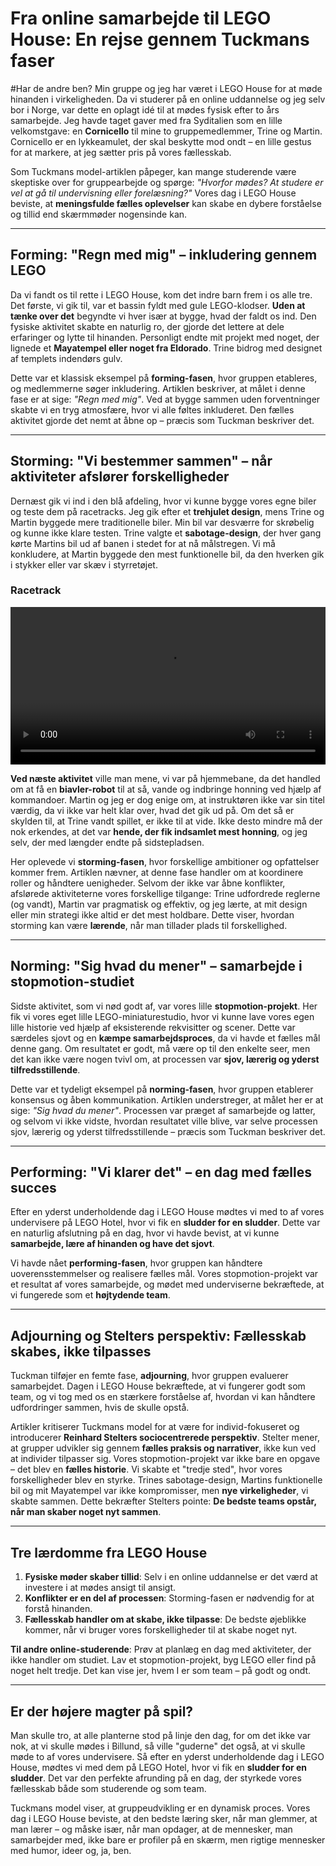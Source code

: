 # Fra online samarbejde til LEGO House: En rejse gennem Tuckmans faser

#Har de andre ben?
Min gruppe og jeg har været i LEGO House for at møde hinanden i virkeligheden. Da vi studerer på en online uddannelse og jeg selv bor i Norge, var dette en oplagt idé til at mødes fysisk efter to års samarbejde. Jeg havde taget gaver med fra Syditalien som en lille velkomstgave: en **Cornicello** til mine to gruppemedlemmer, Trine og Martin. Cornicello er en lykkeamulet, der skal beskytte mod ondt – en lille gestus for at markere, at jeg sætter pris på vores fællesskab.

Som Tuckmans model-artiklen påpeger, kan mange studerende være skeptiske over for gruppearbejde og spørge: *"Hvorfor mødes? At studere er vel at gå til undervisning eller forelæsning?"* Vores dag i LEGO House beviste, at **meningsfulde fælles oplevelser** kan skabe en dybere forståelse og tillid end skærmmøder nogensinde kan.

---

## Forming: "Regn med mig" – inkludering gennem LEGO

Da vi fandt os til rette i LEGO House, kom det indre barn frem i os alle tre. Det første, vi gik til, var et bassin fyldt med gule LEGO-klodser. **Uden at tænke over det** begyndte vi hver især at bygge, hvad der faldt os ind. Den fysiske aktivitet skabte en naturlig ro, der gjorde det lettere at dele erfaringer og lytte til hinanden. Personligt endte mit projekt med noget, der lignede et **Mayatempel eller noget fra Eldorado**. Trine bidrog med designet af templets indendørs gulv.

Dette var et klassisk eksempel på **forming-fasen**, hvor gruppen etableres, og medlemmerne søger inkludering. Artiklen beskriver, at målet i denne fase er at sige: *"Regn med mig"*. Ved at bygge sammen uden forventninger skabte vi en tryg atmosfære, hvor vi alle føltes inkluderet. Den fælles aktivitet gjorde det nemt at åbne op – præcis som Tuckman beskriver det.

---

## Storming: "Vi bestemmer sammen" – når aktiviteter afslører forskelligheder

Dernæst gik vi ind i den blå afdeling, hvor vi kunne bygge vores egne biler og teste dem på racetracks. Jeg gik efter et **trehjulet design**, mens Trine og Martin byggede mere traditionelle biler. Min bil var desværre for skrøbelig og kunne ikke klare testen. Trine valgte et **sabotage-design**, der hver gang kørte Martins bil ud af banen i stedet for at nå målstregen. Vi må konkludere, at Martin byggede den mest funktionelle bil, da den hverken gik i stykker eller var skæv i styrretøjet.

### Racetrack

<video width="100%" controls>
  <source src="{{ "/assets/videos/racetrack.mp4"   relative_url }}" type="video/mp4">
  Din browser understøtter ikke videoafspilning.
</video>

**Ved næste aktivitet** ville man mene, vi var på hjemmebane, da det handled om at få en **biavler-robot** til at så, vande og indbringe honning ved hjælp af kommandoer. Martin og jeg er dog enige om, at instruktøren ikke var sin titel værdig, da vi ikke var helt klar over, hvad det gik ud på. Om det så er skylden til, at Trine vandt spillet, er ikke til at vide. Ikke desto mindre må der nok erkendes, at det var **hende, der fik indsamlet mest honning**, og jeg selv, der med længder endte på sidstepladsen.

Her oplevede vi **storming-fasen**, hvor forskellige ambitioner og opfattelser kommer frem. Artiklen nævner, at denne fase handler om at koordinere roller og håndtere uenigheder. Selvom der ikke var åbne konflikter, afslørede aktiviteterne vores forskellige tilgange: Trine udfordrede reglerne (og vandt), Martin var pragmatisk og effektiv, og jeg lærte, at mit design eller min strategi ikke altid er det mest holdbare. Dette viser, hvordan storming kan være **lærende**, når man tillader plads til forskellighed.

---

## Norming: "Sig hvad du mener" – samarbejde i stopmotion-studiet

Sidste aktivitet, som vi nød godt af, var vores lille **stopmotion-projekt**. Her fik vi vores eget lille LEGO-miniaturestudio, hvor vi kunne lave vores egen lille historie ved hjælp af eksisterende rekvisitter og scener. Dette var særdeles sjovt og en **kæmpe samarbejdsproces**, da vi havde et fælles mål denne gang. Om resultatet er godt, må være op til den enkelte seer, men det kan ikke være nogen tvivl om, at processen var **sjov, lærerig og yderst tilfredsstillende**.

Dette var et tydeligt eksempel på **norming-fasen**, hvor gruppen etablerer konsensus og åben kommunikation. Artiklen understreger, at målet her er at sige: *"Sig hvad du mener"*. Processen var præget af samarbejde og latter, og selvom vi ikke vidste, hvordan resultatet ville blive, var selve processen sjov, lærerig og yderst tilfredsstillende – præcis som Tuckman beskriver det.

---

## Performing: "Vi klarer det" – en dag med fælles succes

Efter en yderst underholdende dag i LEGO House mødtes vi med to af vores undervisere på LEGO Hotel, hvor vi fik en **sludder for en sludder**. Dette var en naturlig afslutning på en dag, hvor vi havde bevist, at vi kunne **samarbejde, lære af hinanden og have det sjovt**.

Vi havde nået **performing-fasen**, hvor gruppen kan håndtere uoverensstemmelser og realisere fælles mål. Vores stopmotion-projekt var et resultat af vores samarbejde, og mødet med underviserne bekræftede, at vi fungerede som et **højtydende team**.

---

## Adjourning og Stelters perspektiv: Fællesskab skabes, ikke tilpasses

Tuckman tilføjer en femte fase, **adjourning**, hvor gruppen evaluerer samarbejdet. Dagen i LEGO House bekræftede, at vi fungerer godt som team, og vi tog med os en stærkere forståelse af, hvordan vi kan håndtere udfordringer sammen, hvis de skulle opstå.

Artikler kritiserer Tuckmans model for at være for individ-fokuseret og introducerer **Reinhard Stelters sociocentrerede perspektiv**. Stelter mener, at grupper udvikler sig gennem **fælles praksis og narrativer**, ikke kun ved at individer tilpasser sig. Vores stopmotion-projekt var ikke bare en opgave – det blev en **fælles historie**. Vi skabte et "tredje sted", hvor vores forskelligheder blev en styrke. Trines sabotage-design, Martins funktionelle bil og mit Mayatempel var ikke kompromisser, men **nye virkeligheder**, vi skabte sammen. Dette bekræfter Stelters pointe: **De bedste teams opstår, når man skaber noget nyt sammen**.

---

## Tre lærdomme fra LEGO House

1. **Fysiske møder skaber tillid**: Selv i en online uddannelse er det værd at investere i at mødes ansigt til ansigt.
2. **Konflikter er en del af processen**: Storming-fasen er nødvendig for at forstå hinanden.
3. **Fællesskab handler om at skabe, ikke tilpasse**: De bedste øjeblikke kommer, når vi bruger vores forskelligheder til at skabe noget nyt.

**Til andre online-studerende**: Prøv at planlæg en dag med aktiviteter, der ikke handler om studiet. Lav et stopmotion-projekt, byg LEGO eller find på noget helt tredje. Det kan vise jer, hvem I er som team – på godt og ondt.

---

## Er der højere magter på spil?

Man skulle tro, at alle planterne stod på linje den dag, for om det ikke var nok, at vi skulle mødes i Billund, så ville "guderne" det også, at vi skulle møde to af vores undervisere. Så efter en yderst underholdende dag i LEGO House, mødtes vi med dem på LEGO Hotel, hvor vi fik en **sludder for en sludder**. Det var den perfekte afrunding på en dag, der styrkede vores fællesskab både som studerende og som team.

Tuckmans model viser, at gruppeudvikling er en dynamisk proces. Vores dag i LEGO House beviste, at den bedste læring sker, når man glemmer, at man lærer – og måske især, når man opdager, at de mennesker, man samarbejder med, ikke bare er profiler på en skærm, men rigtige mennesker med humor, ideer og, ja, ben.
